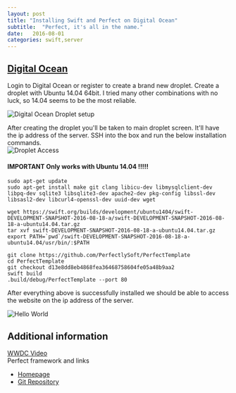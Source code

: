 ```yaml
---
layout: post
title: "Installing Swift and Perfect on Digital Ocean"
subtitle:  "Perfect, it's all in the name."
date:   2016-08-01
categories: swift,server
---
```


## [Digital Ocean](https://m.do.co/c/c1c4910901e6)
Login to Digital Ocean or register to create a brand new droplet. Create a droplet with Ubuntu 14.04 64bit. I tried many other combinations with no luck, so 14.04 seems to be the most reliable. 

![Digital Ocean Droplet setup](http://res.cloudinary.com/ngdeploy/image/upload/v1471748807/Screen_Shot_2016-08-20_at_10.06.33_PM_rscmzd.png)

After creating the droplet you'll be taken to main droplet screen. It'll have the ip address of the server. SSH into the box and run the below installation commands.  
![Droplet Access](http://res.cloudinary.com/ngdeploy/image/upload/v1471748545/Screen_Shot_2016-08-20_at_10.02.07_PM_lwwxwp.png)

#### IMPORTANT Only works with Ubuntu 14.04 !!!!!
```
sudo apt-get update
sudo apt-get install make git clang libicu-dev libmysqlclient-dev libpq-dev sqlite3 libsqlite3-dev apache2-dev pkg-config libssl-dev libsasl2-dev libcurl4-openssl-dev uuid-dev wget

wget https://swift.org/builds/development/ubuntu1404/swift-DEVELOPMENT-SNAPSHOT-2016-08-18-a/swift-DEVELOPMENT-SNAPSHOT-2016-08-18-a-ubuntu14.04.tar.gz
tar xvf swift-DEVELOPMENT-SNAPSHOT-2016-08-18-a-ubuntu14.04.tar.gz
export PATH=`pwd`/swift-DEVELOPMENT-SNAPSHOT-2016-08-18-a-ubuntu14.04/usr/bin/:$PATH

git clone https://github.com/PerfectlySoft/PerfectTemplate
cd PerfectTemplate
git checkout d13e8dd8eb4868fea36468758604fe05a48b9aa2
swift build
.build/debug/PerfectTemplate --port 80
```

After everything above is successfully installed we should be able to access the website on the ip address of the server.

![Hello World](http://res.cloudinary.com/ngdeploy/image/upload/v1471748091/Screen_Shot_2016-08-20_at_9.35.20_PM_u8prel.png)


## Additional information
[WWDC Video](https://developer.apple.com/videos/play/wwdc2016/415/)  
Perfect framework and links  
- [Homepage](http://perfect.org)  
- [Git Repository](https://github.com/PerfectlySoft/Perfect)  
